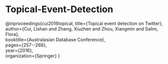 # Topical-Event-Detection

@inproceedings{cui2016topical,
	title={Topical event detection on Twitter},  	
	author={Cui, Lishan and Zhang, Xiuzhen and Zhou, Xiangmin and Salim, Flora},  	
	booktitle={Australasian Database Conference},	
	pages={257--268},	
	year={2016},	
	organization={Springer}	
}
